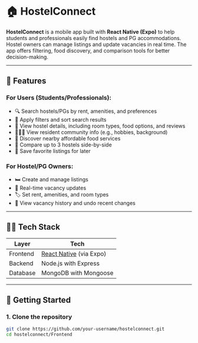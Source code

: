 # 🏠 HostelConnect

**HostelConnect** is a mobile app built with **React Native (Expo)** to help students and professionals easily find hostels and PG accommodations. Hostel owners can manage listings and update vacancies in real time. The app offers filtering, food discovery, and comparison tools for better decision-making.

---

## 🚀 Features

### For Users (Students/Professionals):
- 🔍 Search hostels/PGs by rent, amenities, and preferences
- 🎯 Apply filters and sort search results
- 💬 View hostel details, including room types, food options, and reviews
- 🧑‍🤝‍🧑 View resident community info (e.g., hobbies, background)
- 🍱 Discover nearby affordable food services
- 🧾 Compare up to 3 hostels side-by-side
- 📌 Save favorite listings for later

### For Hostel/PG Owners:
- 🛏️ Create and manage listings
- 🔁 Real-time vacancy updates
- 🏷️ Set rent, amenities, and room types
- 📜 View vacancy history and undo recent changes

---

## 🧑‍💻 Tech Stack

| Layer        | Tech                              |
|--------------|------------------------------------|
| Frontend     | [React Native](https://reactnative.dev/) (via Expo) |
| Backend      | Node.js with Express               |
| Database     | MongoDB with Mongoose              |

---

## 📱 Getting Started

### 1. Clone the repository

```bash
git clone https://github.com/your-username/hostelconnect.git
cd hostelconnect/Frontend
